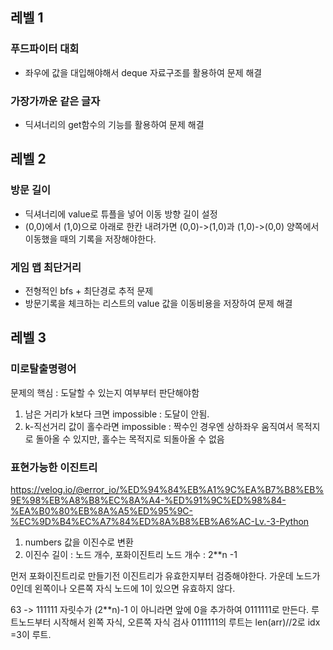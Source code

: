 ## 레벨 1
### 푸드파이터 대회
- 좌우에 값을 대입해야해서 deque 자료구조를 활용하여 문제 해결

### 가장가까운 같은 글자
- 딕셔너리의 get함수의 기능를 활용하여 문제 해결


## 레벨 2
### 방문 길이
- 딕셔너리에 value로 튜플을 넣어 이동 방향 길이 설정
- (0,0)에서 (1,0)으로 아래로 한칸 내려가면 (0,0)->(1,0)과 (1,0)->(0,0) 양쪽에서 이동했을 때의 기록을 저장해야한다.

### 게임 맵 최단거리
- 전형적인 bfs + 최단경로 추적 문제
- 방문기록을 체크하는 리스트의 value 값을 이동비용을 저장하여 문제 해결

## 레벨 3
### 미로탈출명령어
문제의 핵심 : 도달할 수 있는지 여부부터 판단해야함
1. 남은 거리가 k보다 크면 impossible : 도달이 안됨.
2. k-직선거리 값이 홀수라면 impossible : 짝수인 경우엔 상하좌우 움직여서 목적지로 돌아올 수 있지만, 홀수는 목적지로 되돌아올 수 없음

### 표현가능한 이진트리
https://velog.io/@error_io/%ED%94%84%EB%A1%9C%EA%B7%B8%EB%9E%98%EB%A8%B8%EC%8A%A4-%ED%91%9C%ED%98%84-%EA%B0%80%EB%8A%A5%ED%95%9C-%EC%9D%B4%EC%A7%84%ED%8A%B8%EB%A6%AC-Lv.-3-Python

1. numbers 값을 이진수로 변환
2. 이진수 길이 : 노드 개수, 포화이진트리 노드 개수 : 2**n -1

먼저 포화이진트리로 만들기전 이진트리가 유효한지부터 검증해야한다. 가운데 노드가 0인데 왼쪽이나 오른쪽 자식 노드에 1이 있으면 유효하지 않다.

63 -> 111111 자릿수가 (2**n)-1 이 아니라면 앞에 0을 추가하여 0111111로 만든다. 
루트노드부터 시작해서 왼쪽 자식, 오른쪽 자식 검사 
0111111의 루트는 len(arr)//2로 idx =3이 루트.